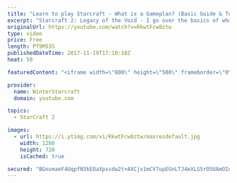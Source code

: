 ```yaml
---
title: "Learn to play Starcraft - What is a Gameplan? (Basic Guide & Tutorial)"
excerpt: "Starcraft 2: Legacy of the Void - I go over the basics of what a gameplan in starcraft 2 is and how to put one together.  Note this is not a guide on WHAT gameplan you should be using as each race!"
originalUrl: https://youtube.com/watch?v=RkwtFcw8ztw
type: video
price: Free
length: PT9M53S
publishedDateTime: 2017-11-19T17:10:18Z
heat: 50

featuredContent: "<iframe width=\"800\" height=\"500\" frameborder=\"0\" src=\"https://www.youtube.com/embed/RkwtFcw8ztw\" allow=\"accelerometer; autoplay; encrypted-media; gyroscope; picture-in-picture\" allowfullscreen></iframe>"

provider:
  name: WinterStarcraft
  domain: youtube.com

topics:
  - StarCraft 2

images:
  - url: https://i.ytimg.com/vi/RkwtFcw8ztw/maxresdefault.jpg
    width: 1280
    height: 720
    isCached: true

secured: "BGnvmaeF4UqpfN3kEOaXpssdw2t+AXCjx1mCV7upEGnLTJ4eXLS5rO5UAmOId6xGEmBTPCMKz6PbhHCBi1/ad2Lh/A37U4rLoMJbDqB9Py9HhvrMgtuvk7cJZyhkqzGB0qMQRWUVD5Ct/Vp/EgOtvWgKSWOQs6u7kCciWdJAaBXtR+qHeMpwLo8Re9TcW0kvKvj6XMAdodexjsSxCBIUa9mFvxGwfa8V0I0Y6HQmPdfO/MyPfHK24i921GzgGSfN4DPHHIxbEjJ4X/Uz/g+DgqaErwt6VbCZNhDpFLe1tKRRuBjd0oxCpDYKT6xFFuRMaGSKLpN/E9+a4O26WAMkY5CgYTzMghjuvXAsyFGzr8Z/VDKvzEfbnOawdVhDDANIZjvatJsI3dEXruazY0RMVtH4Pnk8pyqyeT7EqpQNVp4=;S51zXgDMYFLI7aGngp22xg=="
---
```


